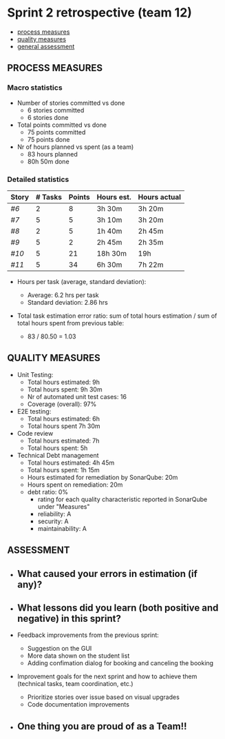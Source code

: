 Sprint 2 retrospective (team 12)
=====================================

- [process measures](#process-measures)
- [quality measures](#quality-measures)
- [general assessment](#assessment)

## PROCESS MEASURES 

### Macro statistics

- Number of stories committed vs done  
    - 6 stories committed
    - 6 stories done
- Total points committed vs done
    - 75 points committed
    - 75 points done
- Nr of hours planned vs spent (as a team)
    - 83 hours planned
    - 80h 50m done


### Detailed statistics

| Story  | # Tasks | Points | Hours est. | Hours actual |
|--------|---------|--------|------------|--------------|
| _#6_   |    2     |    8  | 3h 30m     | 3h 20m       |
| _#7_   |    5     |   5   | 3h 10m     | 3h 20m       |
| _#8_   |     2    |    5  | 1h 40m     | 2h 45m       |
| _#9_   |     5    |    2  | 2h 45m     | 2h 35m       |
| _#10_  |     5    |    21 | 18h 30m    | 19h          |
| _#11_  |    5     |    34 | 6h 30m     | 7h 22m       |


- Hours per task (average, standard deviation):
    - Average: 6.2 hrs per task
    - Standard deviation: 2.86 hrs

- Total task estimation error ratio: sum of total hours estimation / sum of total hours spent from previous table:
    -  83 / 80.50 =  1.03

## QUALITY MEASURES 

- Unit Testing:
  - Total hours estimated: 9h
  - Total hours spent: 9h 30m
  - Nr of automated unit test cases: 16
  - Coverage (overall): 97%
- E2E testing:
  - Total hours estimated: 6h
  - Total hours spent 7h 30m
- Code review 
  - Total hours estimated: 7h
  - Total hours spent: 5h
- Technical Debt management
  - Total hours estimated: 4h 45m
  - Total hours spent: 1h 15m
  - Hours estimated for remediation by SonarQube: 20m
  - Hours spent on remediation: 20m
  - debt ratio: 0%
    - rating for each quality characteristic reported in SonarQube under "Measures"
    - reliability: A
    - security: A
    - maintainability: A

## ASSESSMENT

- What caused your errors in estimation (if any)?
    - 

- What lessons did you learn (both positive and negative) in this sprint?
    - 
    
- Feedback improvements from the previous sprint: 
    - Suggestion on the GUI
    - More data shown on the student list
    - Adding confimation dialog for booking and canceling the booking 

- Improvement goals for the next sprint and how to achieve them (technical tasks, team coordination, etc.)
    - Prioritize stories over issue based on visual upgrades
    - Code documentation improvements 

- One thing you are proud of as a Team!!
    - 
    
  
